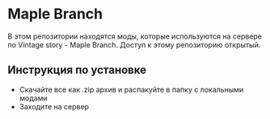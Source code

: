 # Maple Branch

В этом репозитории находятся моды, которые используются на сервере по Vintage story - Maple Branch.
Доступ к этому репозиторию открытый.

## Инструкция по установке

- Скачайте все как .zip архив и распакуйте в папку с локальными модами
- Заходите на сервер
